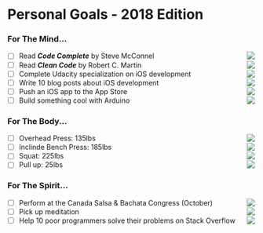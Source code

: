 # Personal Goals - 2018 Edition

### For The Mind...

- [ ] Read <b><i>Code Complete</i></b> by Steve McConnel <img align="right" src="http://progressed.io/bar/0" >
- [ ] Read <b><i>Clean Code</i></b> by Robert C. Martin <img align="right" src="http://progressed.io/bar/13" >
- [ ] Complete Udacity specialization on iOS development <img align="right" src="http://progressed.io/bar/0" >
- [ ] Write 10 blog posts about iOS development <img align="right" src="http://progressed.io/bar/0" >
- [ ] Push an iOS app to the App Store <img align="right" src="http://progressed.io/bar/0" >
- [ ] Build something cool with Arduino <img align="right" src="http://progressed.io/bar/0" >

### For The Body...

- [ ] Overhead Press: 135lbs <img align="right" src="http://progressed.io/bar/70" >
- [ ] Inclinde Bench Press: 185lbs <img align="right" src="http://progressed.io/bar/75" >
- [ ] Squat: 225lbs <img align="right" src="http://progressed.io/bar/65" >
- [ ] Pull up: 25lbs <img align="right" src="http://progressed.io/bar/15" >

### For The Spirit...

- [ ] Perform at the Canada Salsa & Bachata Congress (October) <img align="right" src="http://progressed.io/bar/0" >
- [ ] Pick up meditation <img align="right" src="http://progressed.io/bar/0" >
- [ ] Help 10 poor programmers solve their problems on Stack Overflow <img align="right" src="http://progressed.io/bar/0" >
